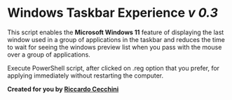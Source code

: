 # Windows Taskbar Experience ***v 0.3***
This script enables the <b>Microsoft Windows 11</b> feature of displaying the last window used in a group of applications in the taskbar and reduces the time to wait for seeing the windows preview list when you pass with the mouse over a group of applications.

Execute PowerShell script, after clicked on .reg option that you prefer, for applying immediately without restarting the computer.

**Created for you by [Riccardo Cecchini](https://github.com/cekkr)**


